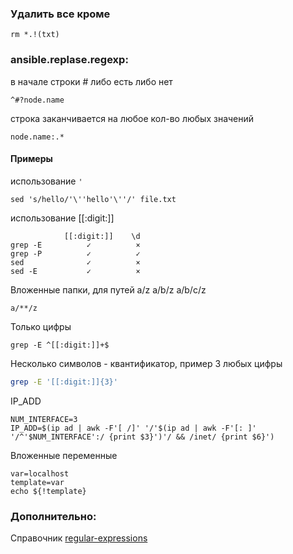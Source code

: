 ### Удалить все кроме  
```
rm *.!(txt)
```

### ansible.replase.regexp:  
в начале строки # либо есть либо нет  
```
^#?node.name
```
строка заканчивается на любое кол-во любых значений  
```
node.name:.*
```

#### Примеры
использование `'`
```
sed 's/hello/'\''hello'\''/' file.txt
```

использование [[:digit:]]
```
            [[:digit:]]    \d
grep -E          ✓          ×
grep -P          ✓          ✓
sed              ✓          × 
sed -E           ✓          ×
```
Вложенные папки, для путей a/z a/b/z a/b/c/z
```
a/**/z 
```

Только цифры
```
grep -E ^[[:digit:]]+$
```

Несколько символов - квантификатор, пример 3 любых цифры
```sh
grep -E '[[:digit:]]{3}'
```

IP_ADD
```
NUM_INTERFACE=3
IP_ADD=$(ip ad | awk -F'[ /]' '/'$(ip ad | awk -F'[: ]' '/^'$NUM_INTERFACE':/ {print $3}')'/ && /inet/ {print $6}')
```

Вложенные переменные
```
var=localhost
template=var
echo ${!template}
```

### Дополнительно:
Справочник [regular-expressions](http://www.regular-expressions.info/)
